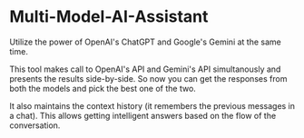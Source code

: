 # Multi-Model-AI-Assistant
Utilize the power of OpenAI's ChatGPT and Google's Gemini at the same time.

This tool makes call to OpenAI's API and Gemini's API simultanously and presents the results side-by-side. So now you can get the responses from both the models and pick the best one of the two.

It also maintains the context history (it remembers the previous messages in a chat). This allows getting intelligent answers based on the flow of the conversation. 
